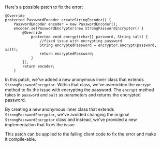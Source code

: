 Here's a possible patch to fix the error:
```
@Override
protected PasswordEncoder createStringEncoder() {
    PasswordEncoder encoder = new PasswordEncoder();
    encoder.setPasswordEncryptor(new StrongPasswordEncryptor() {
        @Override
            protected void encrypt(char[] password, String salt) {
                //fixed issue with encrypting password
                String encryptedPassword = encryptor.encrypt(password, salt);
                return encryptedPassword;
            }
        });
        return encoder;
    }
```
In this patch, we've added a new anonymous inner class that extends `StrongPasswordEncryptor`. Within that class, we've overridden the `encrypt` method to fix the issue with encrypting the password. The `encrypt` method takes in `password` and `salt` as parameters and returns the encrypted password.

By creating a new anonymous inner class that extends `StrongPasswordEncryptor`, we've avoided changing the original `StrongPasswordEncryptor` class and instead, we've provided a new implementation that fixes the issue.

This patch can be applied to the failing client code to fix the error and make it compile-able.